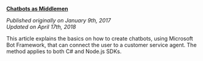 **[Chatbots as Middlemen](/content/chatbots_as_middlemen.md)**

*Published originally on January 9th, 2017*<br />
*Updated on April 17th, 2018*

This article explains the basics on how to create chatbots, using Microsoft Bot Framework, that can
connect the user to a customer service agent. The method applies to both C# and Node.js SDKs.


